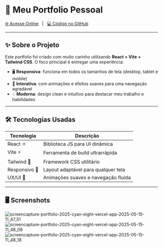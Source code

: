 # 🚀 Meu Portfolio Pessoal

[🌐 Acesse Online](https://portfolio-2025-cyan-eight.vercel.app) &nbsp;&nbsp;|&nbsp;&nbsp; [💻 Código no GitHub](https://github.com/gabriellrossolon/portfolio-2025)

---

## ✨ Sobre o Projeto

Este portfolio foi criado com muito carinho utilizando **React + Vite + Tailwind CSS**. O foco principal é entregar uma experiência:

- 🖥️ **Responsiva**: funciona em todos os tamanhos de tela (desktop, tablet e mobile)  
- 🎯 **Interativa**: com animações e efeitos suaves para uma navegação agradável  
- 💡 **Moderna**: design clean e intuitivo para destacar meu trabalho e habilidades  

---

## 🛠 Tecnologias Usadas

| Tecnologia | Descrição                          |
|------------|----------------------------------|
| React ⚛️      | Biblioteca JS para UI dinâmica   |
| Vite  ⚡     | Ferramenta de build ultrarrápida |
| Tailwind 🎨   | Framework CSS utilitário          | 
| Responsivo 📱 | Layout adaptável para qualquer tela | 
| UX/UI 🎉      | Animações suaves e navegação fluida | 

---

## 🖥️ Screenshots
![screencapture-portfolio-2025-cyan-eight-vercel-app-2025-05-15-11_47_51](https://github.com/user-attachments/assets/db3343bd-d9c4-4bf7-8bd7-3aaba1a6229c)
![screencapture-portfolio-2025-cyan-eight-vercel-app-2025-05-15-11_48_08](https://github.com/user-attachments/assets/aa5b73da-f763-4f51-805b-dceb4f3626a0)
![screencapture-portfolio-2025-cyan-eight-vercel-app-2025-05-15-11_48_18](https://github.com/user-attachments/assets/068ccbf2-8bee-49a9-84eb-4258d50f413c)



